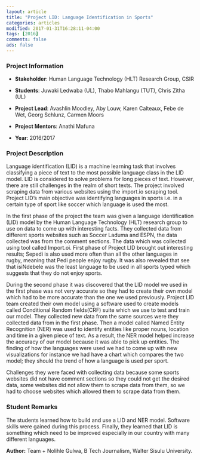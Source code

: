 ```yaml
---
layout: article
title: "Project LID: Language Identification in Sports"
categories: articles
modified: 2017-01-31T16:28:11-04:00
tags: [2016]
comments: false
ads: false
---
```



### Project Information

* **Stakeholder**: Human Language Technology (HLT) Research Group, CSIR
* **Students**: Juwaki Ledwaba (UL), Thabo Mahlangu (TUT), Chris Zitha (UL)

* **Project Lead**:  Avashlin Moodley, Aby Louw, Karen Calteaux, Febe de Wet, Georg Schlunz, Carmen Moors
* **Project Mentors**: Anathi Mafuna
* **Year**: 2016/2017

### Project Description

Language identification (LID) is a machine learning task that involves classifying a piece of text to the most possible language class in the LID model. LID is considered to solve problems for long pieces of text. However, there are still challenges in the realm of short texts. The project involved scraping data from various websites using the import.io scraping tool. Project LID’s main objective was identifying languages in sports i.e. in a certain type of sport like soccer which language is used the most.

In the first phase of the project the team was given a language identification (LID) model by the Human Language Technology (HLT) research group to use on data to come up with interesting facts. They collected data from different sports websites such as Soccer Laduma and ESPN, the data collected was from the comment sections. The data which was collected using tool called Import.oi. First phase of Project LID brought out interesting results; Sepedi is also used more often than all the other languages in rugby, meaning that Pedi people enjoy rugby. It was also revealed that see that isiNdebele was the least language to be used in all sports typed which suggests that they do not enjoy sports.

During the second phase it was discovered that the LID model we used in the first phase was not very accurate so they had to create their own model which had to be more accurate than the one we used previously. Project LID team created their own model using a software used to create models called Conditional Random fields(CRF) suite which we use to test and train our model. They collected new data from the same sources were they collected data from in the first phase. Then a model called Named Entity Recognition (NER) was used to identify entities like proper nouns, location and time in a given piece of text. As a result, the NER model helped increase the accuracy of our model because it was able to pick up entities. The finding of how the languages were used we had to come up with new visualizations for instance we had have a chart which compares the two model; they should the trend of how a language is used per sport.

Challenges they were faced with collecting data because some sports websites did not have comment sections so they could not get the desired data, some websites did not allow them to scrape data from them, so we had to choose websites which allowed them to scrape data from them.

### Student Remarks

The students learned how to build and use a LID and NER model. Software skills were gained during this process. Finally, they learned that LID is something which need to be improved especially in our country with many different languages.

**Author:** Team + Nolihle Gulwa, B Tech Journalism, Walter Sisulu University.
